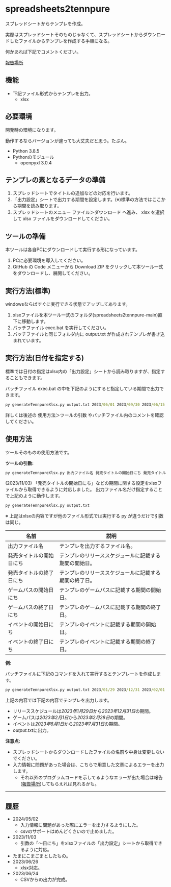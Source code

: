 # spreadsheets2tennpure

スプレッドシートからテンプレを作成。

実際はスプレッドシートそのものじゃなくて、スプレッドシートからダウンロードしたファイルからテンプレを作成する手順になる。

何かあれば下記でコメントください。

[報告場所]

## 機能

+ 下記ファイル形式からテンプレを出力。
  + xlsx

## 必要環境

開発時の環境になります。

動作するならバージョンが違っても大丈夫だと思う。たぶん。

+ Python 3.8.5
+ Pythonのモジュール
  + openpyxl 3.0.4

## テンプレの素となるデータの準備

1. スプレッドシートでタイトルの追加などの対応を行います。
1. 「出力設定」シートで出力する期間を設定します。(※)標準の方法ではここから期間を読み取ります。
1. スプレッドシートのメニュー ファイル＞ダウンロード へ進み、 xlsx を選択して xlsx ファイルをダウンロードしてください。

## ツールの準備

本ツールは各自PCにダウンロードして実行する形になっています。

1. PCに必要環境を導入してください。
1. GitHub の Code メニューから Download ZIP をクリックして本ツール一式をダウンロードし、展開してください。

## 実行方法(標準)

windowsならばすぐに実行できる状態でアップしてあります。

1. xlsxファイルを本ツール一式のフォルダ(spreadsheets2tennpure-main)直下に移動します。
1. バッチファイル exec.bat を実行してください。
1. バッチファイルと同じフォルダ内に output.txt が作成されテンプレが書き込まれています。

## 実行方法(日付を指定する)

標準では日付の指定はxlsx内の「出力設定」シートから読み取りますが、指定することもできます。

バッチファイル exec.bat の中を下記のようにすると指定している期間で出力できます。

``` bat
py generateTennpureXlsx.py output.txt 2023/06/01 2023/09/30 2023/06/15 2023/12/31 2023/06/30 2023/07/01
```

詳しくは後述の 使用方法＞ツールの引数 やバッチファイル内のコメントを確認してください。

## 使用方法

ツールそのものの使用方法です。

**ツールの引数:**

``` bat
py generateTennpureXlsx.py 出力ファイル名 発売タイトルの開始日にち 発売タイトルの終了日にち ゲームパスの開始日にち ゲームパスの終了日にち イベントの開始日にち イベントの終了日にち
```

(2023/11/03) 「発売タイトルの開始日にち」などの期間に関する設定をxlsxファイルから取得できるように対応しました。
出力ファイル名だけ指定することで上記のように動作します。

``` bat
py generateTennpureXlsx.py output.txt
```

※ 上記はxlsxの内容ですが他のファイル形式では実行する py が違うだけで引数は同じ。

|名前|説明|
|---|---|
|出力ファイル名|テンプレを出力するファイル名。|
|発売タイトルの開始日にち|テンプレのリリーススケジュールに記載する期間の開始日。|
|発売タイトルの終了日にち|テンプレのリリーススケジュールに記載する期間の終了日。|
|ゲームパスの開始日にち|テンプレのゲームパスに記載する期間の開始日。|
|ゲームパスの終了日にち|テンプレのゲームパスに記載する期間の終了日。|
|イベントの開始日にち|テンプレのイベントに記載する期間の開始日。|
|イベントの終了日にち|テンプレのイベントに記載する期間の終了日。|

**例:**

バッチファイルに下記のコマンドを入れて実行するとテンプレートを作成します。

``` bat
py generateTennpureXlsx.py output.txt 2023/01/29 2023/12/31 2023/02/01 2023/02/28 2023/06/01 2023/07/31
```

上記の内容では下記の内容でテンプレを出力します。

+ リリーススケジュールは*2023年1月29日*から*2023年12月31日*の期間。
+ ゲームパスは*2023年2月1日*から*2023年2月28日*の期間。
+ イベントは*2023年6月1日*から*2023年7月31日*の期間。
+ *output.txt*に出力。

**注意点:**

+ スプレッドシートからダウンロードしたファイルの名前や中身は変更しないでください。
+ 入力情報に問題があった場合は、こちらで用意した文章によるエラーを出力します。
  + それ以外のプログラムコードを示してるようなエラーが出た場合は報告([報告場所])してもらえれば見れるかも。

---

## 履歴

+ 2024/05/02
  + 入力情報に問題があった際にエラーを出力するようにした。
  + csvのサポートはめんどくさいので止めました。
+ 2023/11/03
  + 引数の「～日にち」をxlsxファイルの「出力設定」シートから取得できるように対応。
+ たまにこまごまとしたもの。
+ 2023/06/26
  + xlsx対応。
+ 2023/06/24
  + CSVからの出力が完成。

[報告場所]: https://xhakohnnjtennpure.blogspot.com/2024/05/blog-post_2.html
